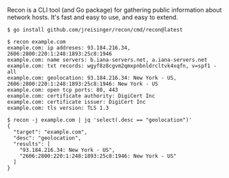 Recon is a CLI tool (and Go package) for gathering public information about network hosts. It's fast and easy to use, and easy to extend.

```
$ go install github.com/jreisinger/recon/cmd/recon@latest

$ recon example.com
example.com: ip addreses: 93.184.216.34, 2606:2800:220:1:248:1893:25c8:1946
example.com: name servers: b.iana-servers.net, a.iana-servers.net
example.com: txt records: wgyf8z8cgvm2qmxpnbnldrcltvk4xqfn, v=spf1 -all
example.com: geolocation: 93.184.216.34: New York - US, 2606:2800:220:1:248:1893:25c8:1946: New York - US
example.com: open tcp ports: 80, 443
example.com: certificate authority: DigiCert Inc
example.com: certificate issuer: DigiCert Inc
example.com: tls version: TLS 1.3

$ recon -j example.com | jq 'select(.desc == "geolocation")'
{
  "target": "example.com",
  "desc": "geolocation",
  "results": [
    "93.184.216.34: New York - US",
    "2606:2800:220:1:248:1893:25c8:1946: New York - US"
  ]
}
```
